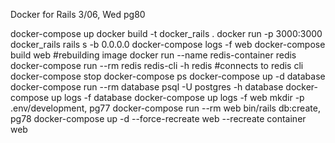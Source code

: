Docker for Rails
3/06, Wed
pg80



docker-compose up
docker build -t docker_rails .
docker run -p 3000:3000 docker_rails rails s -b 0.0.0.0
docker-compose logs -f web
docker-compose build web #rebuilding image
docker run --name redis-container redis
docker-compose run --rm redis redis-cli -h redis #connects to redis cli 
docker-compose stop
docker-compose ps
docker-compose up -d database
docker-compose run --rm database psql -U postgres -h database
docker-compose up logs -f database
docker-compose up logs -f web
mkdir -p .env/development, pg77
docker-compose run --rm web bin/rails db:create, pg78
docker-compose up -d --force-recreate web   --recreate container web
